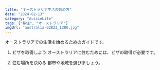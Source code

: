 ```yaml
---
title: "オーストラリア生活の始め方"
date: "2024-02-13"
category: "AussieLife"
tags: ["移住", "オーストラリア"]
imgUrl: "australia-62823_1280.jpg"
---
```


オーストラリアでの生活を始めるためのガイドです。

1. ビザを取得しよう
   オーストラリアに住むためには、ビザの取得が必要です。

2. 住む場所を決める
   都市や地域を選びましょう。
